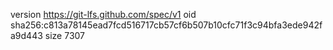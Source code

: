 version https://git-lfs.github.com/spec/v1
oid sha256:c813a78145ead7fcd516717cb57cf6b507b10cfc71f3c94bfa3ede942fa9d443
size 7307
